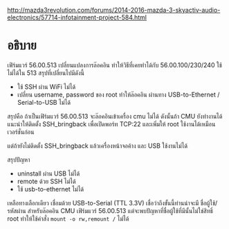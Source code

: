 http://mazda3revolution.com/forums/2014-2016-mazda-3-skyactiv-audio-electronics/57714-infotainment-project-584.html

# อธิบาย
เฟิร์มแวร์ 56.00.513 เปลี่ยนแปลงการล๊อคอิน ทำให้วิธีที่เคยทำได้กับ 56.00.100/230/240 ใช้ไม่ได้ใน 513 สรุปที่เปลี่ยนไปมีดังนี้
* ใช้ SSH ผ่าน WiFi ไม่ได้
* เปลี่ยน username, password ของ root ทำให้ล๊อคอิน ผ่านทาง USB-to-Ethernet / Serial-to-USB ไม่ได้ 

สรุปคือ ถ้าเป็นเฟิร์มแวร์ 56.00.513 จะล๊อคอินเข้าเครื่อง cmu ไม่ได้ ดังนั้นถ้า CMU ยังทำงานได้แนะนำให้ติดตั้ง SSH_bringback เพื่อเปิดพอร์ท TCP:22 และเพิ่มให้ root ใช้งานได้เหมือนเวอร์ชั่นก่อน   

แต่ถ้ายังไม่ติดตั้ง SSH_bringback แล้วเครื่องหน้าจอค้าง และ USB ใช้งานไม่ได้

สรุปปัญหา

* uninstall ผ่าน USB ไม่ได้ 
* remote ด้วย SSH ไม่ได้
* ใช้ usb-to-ethernet ไม่ได้ 

เหลือทางเลือกเดียว เชื่อมด้วย USB-to-Serial (TTL 3.3V) เชื่อว่าถึงขั้นนี้ท่านน่าจะมี ชื่อผู้ใช้/รหัสผ่าน สำหรับล๊อคอิน CMU เฟิร์มแวร์ 56.00.513 แต่จะพบปัญหาที่ชื่อผู้ใช้ที่มีนั้นไม่ใช่สิทธิ์ root ทำให้ใช้คำสั่ง `mount -o rw,remount /` ไม่ได้ 


